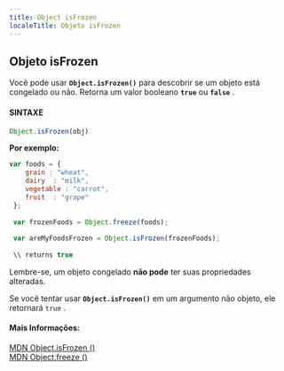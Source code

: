 ```yaml
---
title: Object isFrozen
localeTitle: Objeto isFrozen
---
```

## Objeto isFrozen

Você pode usar **`Object.isFrozen()`** para descobrir se um objeto está congelado ou não. Retorna um valor booleano **`true`** ou **`false`** .

#### **SINTAXE**

```javascript
Object.isFrozen(obj) 
```

**Por exemplo:**

```javascript
var foods = { 
    grain : "wheat", 
    dairy  : "milk", 
    vegetable : "carrot", 
    fruit  : "grape" 
 }; 
 
 var frozenFoods = Object.freeze(foods); 
 
 var areMyFoodsFrozen = Object.isFrozen(frozenFoods); 
 
 \\ returns true 
```

Lembre-se, um objeto congelado **não pode** ter suas propriedades alteradas.  
  
Se você tentar usar **`Object.isFrozen()`** em um argumento não objeto, ele retornará `true` .

#### Mais Informações:

[MDN Object.isFrozen ()](https://developer.mozilla.org/en-US/docs/Web/JavaScript/Reference/Global_Objects/Object/isFrozen)  
[MDN Object.freeze ()](https://developer.mozilla.org/en-US/docs/Web/JavaScript/Reference/Global_Objects/Object/freeze)